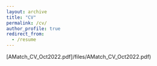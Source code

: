 ```yaml
---
layout: archive
title: "CV"
permalink: /cv/
author_profile: true
redirect_from:
  - /resume
---
```



[AMatch_CV_Oct2022.pdf]/files/AMatch_CV_Oct2022.pdf)

